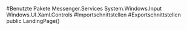 #Benutzte Pakete
Messenger.Services
System.Windows.Input
Windows.UI.Xaml.Controls
#Importschnittstellen
#Exportschnittstellen
public LandingPage()
